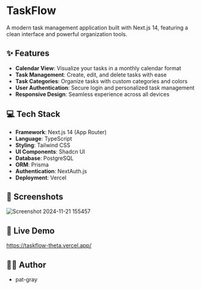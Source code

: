 # TaskFlow

A modern task management application built with Next.js 14, featuring a clean interface and powerful organization tools.

## ✨ Features

- **Calendar View**: Visualize your tasks in a monthly calendar format
- **Task Management**: Create, edit, and delete tasks with ease
- **Task Categories**: Organize tasks with custom categories and colors
- **User Authentication**: Secure login and personalized task management
- **Responsive Design**: Seamless experience across all devices

## 💻 Tech Stack

- **Framework**: Next.js 14 (App Router)
- **Language**: TypeScript
- **Styling**: Tailwind CSS
- **UI Components**: Shadcn UI
- **Database**: PostgreSQL
- **ORM**: Prisma
- **Authentication**: NextAuth.js
- **Deployment**: Vercel

## 📱 Screenshots
![Screenshot 2024-11-21 155457](https://github.com/user-attachments/assets/42205598-32ca-4ece-8c1f-9d2e5fc08335)


## 🚀 Live Demo

https://taskflow-theta.vercel.app/


## 👨‍💻 Author

- pat-gray
